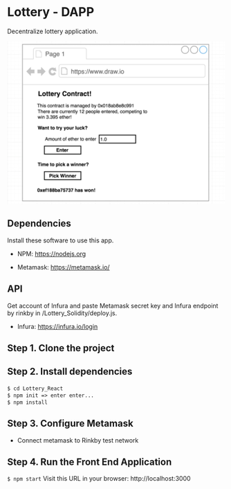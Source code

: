 # Lottery - DAPP

Decentralize lottery application.

![React_preview](./React_preview.png)

## Dependencies

Install these software to use this app.

- NPM: https://nodejs.org

- Metamask: https://metamask.io/

## API

Get account of Infura and paste Metamask secret key and Infura endpoint by rinkby in /Lottery_Solidity/deploy.js.

- Infura: https://infura.io/login

## Step 1. Clone the project

## Step 2. Install dependencies

```
$ cd Lottery_React
$ npm init => enter enter...
$ npm install
```

## Step 3. Configure Metamask

- Connect metamask to Rinkby test network

## Step 4. Run the Front End Application

`$ npm start`
Visit this URL in your browser: http://localhost:3000
